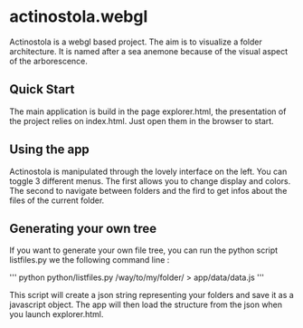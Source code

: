 # actinostola.webgl

Actinostola is a webgl based project. The aim is to visualize a folder architecture. It is named after a sea anemone because of the visual aspect of the arborescence.

## Quick Start

The main application is build in the page explorer.html, the presentation of the project relies on index.html. Just open them in the browser to start.

## Using the app

Actinostola is manipulated through the lovely interface on the left. You can toggle 3 different menus. The first allows you to change display and colors. The second to navigate between folders and the fird to get infos about the files of the current folder.

## Generating your own tree

If you want to generate your own file tree, you can run the python script listfiles.py we the following command line :

'''
python python/listfiles.py /way/to/my/folder/ > app/data/data.js
'''

This script will create a json string representing your folders and save it as a javascript object. The app will then load the structure from the json when you launch explorer.html.

